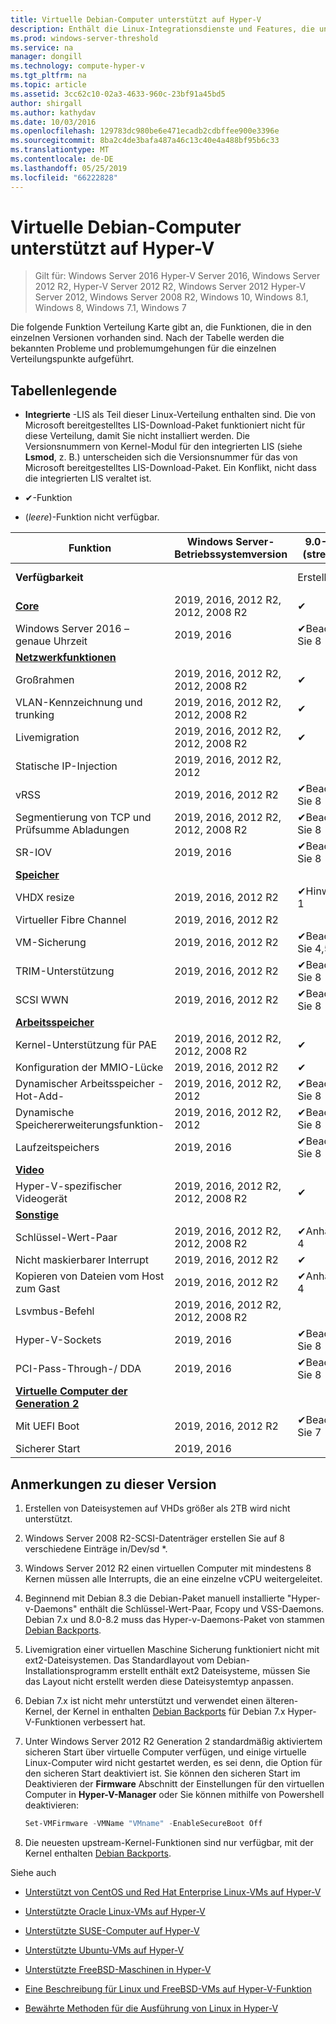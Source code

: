 ```yaml
---
title: Virtuelle Debian-Computer unterstützt auf Hyper-V
description: Enthält die Linux-Integrationsdienste und Features, die unterschiedlichen Versionen
ms.prod: windows-server-threshold
ms.service: na
manager: dongill
ms.technology: compute-hyper-v
ms.tgt_pltfrm: na
ms.topic: article
ms.assetid: 3cc62c10-02a3-4633-960c-23bf91a45bd5
author: shirgall
ms.author: kathydav
ms.date: 10/03/2016
ms.openlocfilehash: 129783dc980be6e471ecadb2cdbffee900e3396e
ms.sourcegitcommit: 8ba2c4de3bafa487a46c13c40e4a488bf95b6c33
ms.translationtype: MT
ms.contentlocale: de-DE
ms.lasthandoff: 05/25/2019
ms.locfileid: "66222828"
---
```

# <a name="supported-debian-virtual-machines-on-hyper-v"></a>Virtuelle Debian-Computer unterstützt auf Hyper-V

>Gilt für: Windows Server 2016 Hyper-V Server 2016, Windows Server 2012 R2, Hyper-V Server 2012 R2, Windows Server 2012 Hyper-V Server 2012, Windows Server 2008 R2, Windows 10, Windows 8.1, Windows 8, Windows 7.1, Windows 7

Die folgende Funktion Verteilung Karte gibt an, die Funktionen, die in den einzelnen Versionen vorhanden sind. Nach der Tabelle werden die bekannten Probleme und problemumgehungen für die einzelnen Verteilungspunkte aufgeführt.

## <a name="table-legend"></a>Tabellenlegende

* **Integrierte** -LIS als Teil dieser Linux-Verteilung enthalten sind. Die von Microsoft bereitgestelltes LIS-Download-Paket funktioniert nicht für diese Verteilung, damit Sie nicht installiert werden. Die Versionsnummern von Kernel-Modul für den integrierten LIS (siehe **Lsmod**, z. B.) unterscheiden sich die Versionsnummer für das von Microsoft bereitgestelltes LIS-Download-Paket. Ein Konflikt, nicht dass die integrierten LIS veraltet ist.

* &#10004;-Funktion

* (*leere*)-Funktion nicht verfügbar.

|**Funktion**|**Windows Server-Betriebssystemversion**|**9.0-9.6 (stretch)**|**8.0-8.11 (Jessie)**|**7.0-7.11 (wheezy)**|
|-|-|-|-|-|
|**Verfügbarkeit**||Erstellt|Erstellt|Integriert (Notiz 6)|
|**[Core](Feature-Descriptions-for-Linux-and-FreeBSD-virtual-machines-on-Hyper-V.md#core)**|2019, 2016, 2012 R2, 2012, 2008 R2|&#10004;|&#10004;|&#10004;|
|Windows Server 2016 – genaue Uhrzeit|2019, 2016|&#10004;Beachten Sie 8||
|**[Netzwerkfunktionen](Feature-Descriptions-for-Linux-and-FreeBSD-virtual-machines-on-Hyper-V.md#networking)**|
|Großrahmen|2019, 2016, 2012 R2, 2012, 2008 R2|&#10004;|&#10004;|&#10004;|
|VLAN-Kennzeichnung und trunking|2019, 2016, 2012 R2, 2012, 2008 R2|&#10004;|&#10004;|&#10004;|
|Livemigration|2019, 2016, 2012 R2, 2012, 2008 R2|&#10004;|&#10004;|&#10004;|
|Statische IP-Injection|2019, 2016, 2012 R2, 2012|||
|vRSS|2019, 2016, 2012 R2|&#10004;Beachten Sie 8|||
|Segmentierung von TCP und Prüfsumme Abladungen|2019, 2016, 2012 R2, 2012, 2008 R2|&#10004;Beachten Sie 8|||
|SR-IOV|2019, 2016|&#10004;Beachten Sie 8||
|**[Speicher](Feature-Descriptions-for-Linux-and-FreeBSD-virtual-machines-on-Hyper-V.md#storage)**|
|VHDX resize|2019, 2016, 2012 R2|&#10004;Hinweis 1|&#10004;Hinweis 1|&#10004;Hinweis 1|
|Virtueller Fibre Channel|2019, 2016, 2012 R2|||
|VM-Sicherung|2019, 2016, 2012 R2|&#10004;Beachten Sie 4,5|&#10004;Beachten Sie 4,5|&#10004;Anhang 4|
|TRIM-Unterstützung|2019, 2016, 2012 R2|&#10004;Beachten Sie 8|||
|SCSI WWN|2019, 2016, 2012 R2|&#10004;Beachten Sie 8||
|**[Arbeitsspeicher](Feature-Descriptions-for-Linux-and-FreeBSD-virtual-machines-on-Hyper-V.md#memory)**|
|Kernel-Unterstützung für PAE|2019, 2016, 2012 R2, 2012, 2008 R2|&#10004;|&#10004;|&#10004;|
|Konfiguration der MMIO-Lücke|2019, 2016, 2012 R2|&#10004;|&#10004;|&#10004;|
|Dynamischer Arbeitsspeicher - Hot-Add-|2019, 2016, 2012 R2, 2012|&#10004;Beachten Sie 8|||
|Dynamische Speichererweiterungsfunktion-|2019, 2016, 2012 R2, 2012|&#10004;Beachten Sie 8|||
|Laufzeitspeichers|2019, 2016|&#10004;Beachten Sie 8|||
|**[Video](Feature-Descriptions-for-Linux-and-FreeBSD-virtual-machines-on-Hyper-V.md#video)**|
|Hyper-V-spezifischer Videogerät|2019, 2016, 2012 R2, 2012, 2008 R2|&#10004;|&#10004;||
|**[Sonstige](Feature-Descriptions-for-Linux-and-FreeBSD-virtual-machines-on-Hyper-V.md#miscellaneous)**|
|Schlüssel-Wert-Paar|2019, 2016, 2012 R2, 2012, 2008 R2|&#10004;Anhang 4|&#10004;Anhang 4||
|Nicht maskierbarer Interrupt|2019, 2016, 2012 R2|&#10004;|&#10004;|
|Kopieren von Dateien vom Host zum Gast|2019, 2016, 2012 R2|&#10004;Anhang 4|&#10004;Anhang 4||
|Lsvmbus-Befehl|2019, 2016, 2012 R2, 2012, 2008 R2|||
|Hyper-V-Sockets|2019, 2016|&#10004;Beachten Sie 8|||
|PCI-Pass-Through-/ DDA|2019, 2016|&#10004;Beachten Sie 8|||
|**[Virtuelle Computer der Generation 2](Feature-Descriptions-for-Linux-and-FreeBSD-virtual-machines-on-Hyper-V.md#generation-2-virtual-machines)**|
|Mit UEFI Boot|2019, 2016, 2012 R2|&#10004;Beachten Sie 7|&#10004;Beachten Sie 7||
|Sicherer Start|2019, 2016|||

## <a name="BKMK_notes"></a>Anmerkungen zu dieser Version

1. Erstellen von Dateisystemen auf VHDs größer als 2TB wird nicht unterstützt.

2. Windows Server 2008 R2-SCSI-Datenträger erstellen Sie auf 8 verschiedene Einträge in/Dev/sd *.

3. Windows Server 2012 R2 einen virtuellen Computer mit mindestens 8 Kernen müssen alle Interrupts, die an eine einzelne vCPU weitergeleitet.

4. Beginnend mit Debian 8.3 die Debian-Paket manuell installierte "Hyper-v-Daemons" enthält die Schlüssel-Wert-Paar, Fcopy und VSS-Daemons. Debian 7.x und 8.0-8.2 muss das Hyper-v-Daemons-Paket von stammen [Debian Backports](https://wiki.debian.org/Backports).

5. Livemigration einer virtuellen Maschine Sicherung funktioniert nicht mit ext2-Dateisystemen. Das Standardlayout vom Debian-Installationsprogramm erstellt enthält ext2 Dateisysteme, müssen Sie das Layout nicht erstellt werden diese Dateisystemtyp anpassen.

6. Debian 7.x ist nicht mehr unterstützt und verwendet einen älteren-Kernel, der Kernel in enthalten [Debian Backports](https://wiki.debian.org/Backports) für Debian 7.x Hyper-V-Funktionen verbessert hat.

7. Unter Windows Server 2012 R2 Generation 2 standardmäßig aktiviertem sicheren Start über virtuelle Computer verfügen, und einige virtuelle Linux-Computer wird nicht gestartet werden, es sei denn, die Option für den sicheren Start deaktiviert ist. Sie können den sicheren Start im Deaktivieren der **Firmware** Abschnitt der Einstellungen für den virtuellen Computer in **Hyper-V-Manager** oder Sie können mithilfe von Powershell deaktivieren:

   ```Powershell
   Set-VMFirmware -VMName "VMname" -EnableSecureBoot Off

   ```
8. Die neuesten upstream-Kernel-Funktionen sind nur verfügbar, mit der Kernel enthalten [Debian Backports](https://wiki.debian.org/Backports).

Siehe auch

* [Unterstützt von CentOS und Red Hat Enterprise Linux-VMs auf Hyper-V](Supported-CentOS-and-Red-Hat-Enterprise-Linux-virtual-machines-on-Hyper-V.md)

* [Unterstützte Oracle Linux-VMs auf Hyper-V](Supported-Oracle-Linux-virtual-machines-on-Hyper-V.md)

* [Unterstützte SUSE-Computer auf Hyper-V](Supported-SUSE-virtual-machines-on-Hyper-V.md)

* [Unterstützte Ubuntu-VMs auf Hyper-V](Supported-Ubuntu-virtual-machines-on-Hyper-V.md)

* [Unterstützte FreeBSD-Maschinen in Hyper-V](Supported-FreeBSD-virtual-machines-on-Hyper-V.md)

* [Eine Beschreibung für Linux und FreeBSD-VMs auf Hyper-V-Funktion](Feature-Descriptions-for-Linux-and-FreeBSD-virtual-machines-on-Hyper-V.md)

* [Bewährte Methoden für die Ausführung von Linux in Hyper-V](Best-Practices-for-running-Linux-on-Hyper-V.md)
